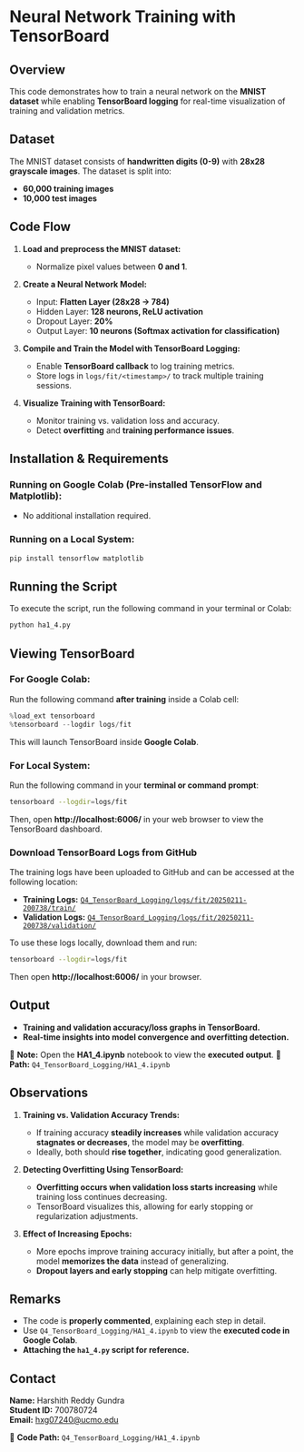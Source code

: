 # Neural Network Training with TensorBoard

## Overview
This code demonstrates how to train a neural network on the **MNIST dataset** while enabling **TensorBoard logging** for real-time visualization of training and validation metrics.

## Dataset
The MNIST dataset consists of **handwritten digits (0-9)** with **28x28 grayscale images**. The dataset is split into:
- **60,000 training images**
- **10,000 test images**

## Code Flow

1. **Load and preprocess the MNIST dataset:**
   - Normalize pixel values between **0 and 1**.

2. **Create a Neural Network Model:**
   - Input: **Flatten Layer (28x28 → 784)**
   - Hidden Layer: **128 neurons, ReLU activation**
   - Dropout Layer: **20%**
   - Output Layer: **10 neurons (Softmax activation for classification)**

3. **Compile and Train the Model with TensorBoard Logging:**
   - Enable **TensorBoard callback** to log training metrics.
   - Store logs in `logs/fit/<timestamp>/` to track multiple training sessions.

4. **Visualize Training with TensorBoard:**
   - Monitor training vs. validation loss and accuracy.
   - Detect **overfitting** and **training performance issues**.

## Installation & Requirements

### Running on **Google Colab** (Pre-installed TensorFlow and Matplotlib):
- No additional installation required.

### Running on a **Local System**:
```sh
pip install tensorflow matplotlib
```

## Running the Script
To execute the script, run the following command in your terminal or Colab:
```sh
python ha1_4.py
```

## Viewing TensorBoard

### **For Google Colab:**
Run the following command **after training** inside a Colab cell:
```python
%load_ext tensorboard
%tensorboard --logdir logs/fit
```
This will launch TensorBoard inside **Google Colab**.

### **For Local System:**
Run the following command in your **terminal or command prompt**:
```sh
tensorboard --logdir=logs/fit
```
Then, open **http://localhost:6006/** in your web browser to view the TensorBoard dashboard.

### **Download TensorBoard Logs from GitHub**
The training logs have been uploaded to GitHub and can be accessed at the following location:
- **Training Logs:** [`Q4_TensorBoard_Logging/logs/fit/20250211-200738/train/`](https://github.com/yourusername/your-repo/blob/main/Q4_TensorBoard_Logging/logs/fit/20250211-200738/train/)
- **Validation Logs:** [`Q4_TensorBoard_Logging/logs/fit/20250211-200738/validation/`](https://github.com/yourusername/your-repo/blob/main/Q4_TensorBoard_Logging/logs/fit/20250211-200738/validation/)

To use these logs locally, download them and run:
```sh
tensorboard --logdir=logs/fit
```
Then open **http://localhost:6006/** in your browser.

## Output

- **Training and validation accuracy/loss graphs in TensorBoard.**
- **Real-time insights into model convergence and overfitting detection.**

📌 **Note:** Open the **HA1_4.ipynb** notebook to view the **executed output**.
📍 **Path:** `Q4_TensorBoard_Logging/HA1_4.ipynb`

## Observations

1. **Training vs. Validation Accuracy Trends:**
   - If training accuracy **steadily increases** while validation accuracy **stagnates or decreases**, the model may be **overfitting**.
   - Ideally, both should **rise together**, indicating good generalization.

2. **Detecting Overfitting Using TensorBoard:**
   - **Overfitting occurs when validation loss starts increasing** while training loss continues decreasing.
   - TensorBoard visualizes this, allowing for early stopping or regularization adjustments.

3. **Effect of Increasing Epochs:**
   - More epochs improve training accuracy initially, but after a point, the model **memorizes the data** instead of generalizing.
   - **Dropout layers and early stopping** can help mitigate overfitting.

## Remarks
- The code is **properly commented**, explaining each step in detail.
- Use `Q4_TensorBoard_Logging/HA1_4.ipynb` to view the **executed code in Google Colab**.
- **Attaching the `ha1_4.py` script for reference.**

## Contact
**Name:** Harshith Reddy Gundra  
**Student ID:** 700780724  
**Email:** hxg07240@ucmo.edu  

📍 **Code Path:** `Q4_TensorBoard_Logging/HA1_4.ipynb`

